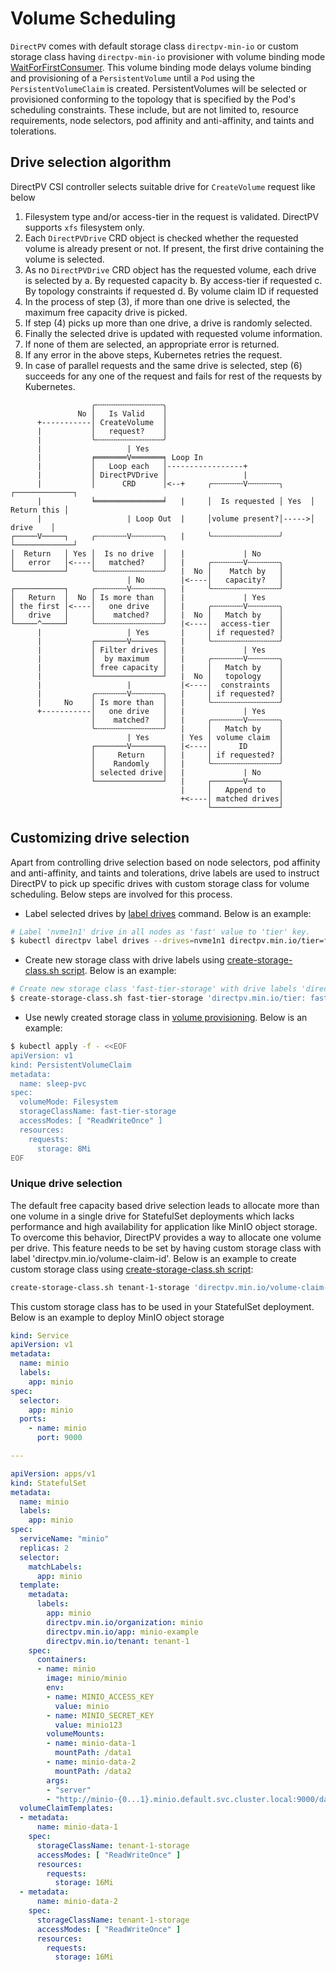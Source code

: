 # Volume Scheduling

`DirectPV` comes with default storage class `directpv-min-io` or custom storage class having `directpv-min-io` provisioner with volume binding mode [WaitForFirstConsumer](https://kubernetes.io/docs/concepts/storage/storage-classes/#volume-binding-mode). This volume binding mode delays volume binding and provisioning of a `PersistentVolume` until a `Pod` using the `PersistentVolumeClaim` is created. PersistentVolumes will be selected or provisioned conforming to the topology that is specified by the Pod's scheduling constraints. These include, but are not limited to, resource requirements, node selectors, pod affinity and anti-affinity, and taints and tolerations.

## Drive selection algorithm

DirectPV CSI controller selects suitable drive for `CreateVolume` request like below
1. Filesystem type and/or access-tier in the request is validated. DirectPV supports `xfs` filesystem only.
2. Each `DirectPVDrive` CRD object is checked whether the requested volume is already present or not. If present, the first drive containing the volume is selected.
3. As no `DirectPVDrive` CRD object has the requested volume, each drive is selected by
   a. By requested capacity
   b. By access-tier if requested
   c. By topology constraints if requested
   d. By volume claim ID if requested
4. In the process of step (3), if more than one drive is selected, the maximum free capacity drive is picked.
5. If step (4) picks up more than one drive, a drive is randomly selected.
6. Finally the selected drive is updated with requested volume information.
7. If none of them are selected, an appropriate error is returned.
8. If any error in the above steps, Kubernetes retries the request.
9. In case of parallel requests and the same drive is selected, step (6) succeeds for any one of the request and fails for rest of the requests by Kubernetes.

```text
                  ╭╌╌╌╌╌╌╌╌╌╌╌╌╌╌╌╮
               No │   Is Valid    │
      +-----------│ CreateVolume  │
      |           │   request?    │
      |           ╰╌╌╌╌╌╌╌╌╌╌╌╌╌╌╌╯
      |                   | Yes
      |           ╒═══════V═══════╕ Loop In
      |           │   Loop each   │-----------------+
      |           │ DirectPVDrive │                 |
      |           │      CRD      │<--+     ╭╌╌╌╌╌╌╌V╌╌╌╌╌╌╌╮      ┌─────────────┐
      |           ╘═══════════════╛   |     │  Is requested │ Yes  │ Return this │
      |                   | Loop Out  |     │volume present?│----->│    drive    │
┌─────V─────┐     ╭╌╌╌╌╌╌╌V╌╌╌╌╌╌╌╮   |     ╰╌╌╌╌╌╌╌╌╌╌╌╌╌╌╌╯      └─────────────┘
│  Return   │ Yes │  Is no drive  │   |             | No
│   error   │<----│   matched?    │   |     ╭╌╌╌╌╌╌╌V╌╌╌╌╌╌╌╮
└───────────┘     ╰╌╌╌╌╌╌╌╌╌╌╌╌╌╌╌╯   |  No │    Match by   │
                          | No        |<----│   capacity?   │
┌───────────┐     ╭╌╌╌╌╌╌╌V╌╌╌╌╌╌╌╮   |     ╰╌╌╌╌╌╌╌╌╌╌╌╌╌╌╌╯
│   Return  │  No │ Is more than  │   |             | Yes
│ the first │<----│   one drive   │   |     ╭╌╌╌╌╌╌╌V╌╌╌╌╌╌╌╮
│   drive   │     │    matched?   │   |  No │   Match by    │
└─────^─────┘     ╰╌╌╌╌╌╌╌╌╌╌╌╌╌╌╌╯   |<----│  access-tier  │
      |                   | Yes       |     │ if requested? │
      |           ┌───────V───────┐   |     ╰╌╌╌╌╌╌╌╌╌╌╌╌╌╌╌╯
      |           │ Filter drives │   |             | Yes
      |           │  by maximum   │   |     ╭╌╌╌╌╌╌╌V╌╌╌╌╌╌╌╮
      |           │ free capacity │   |     │   Match by    │
      |           └───────────────┘   |  No │   topology    │
      |                   |           |<----│  constraints  │
      |           ╭╌╌╌╌╌╌╌V╌╌╌╌╌╌╌╮   |     │ if requested? │
      |     No    │ Is more than  │   |     ╰╌╌╌╌╌╌╌╌╌╌╌╌╌╌╌╯
      +-----------│   one drive   │   |             | Yes
                  │    matched?   │   |     ╭╌╌╌╌╌╌╌V╌╌╌╌╌╌╌╮
                  ╰╌╌╌╌╌╌╌╌╌╌╌╌╌╌╌╯   |     │   Match by    │
                          | Yes       | Yes │ volume claim  │
                  ┌───────V───────┐   |<----│      ID       │
                  │     Return    │   |     │ if requested? │
                  │    Randomly   │   |     ╰╌╌╌╌╌╌╌╌╌╌╌╌╌╌╌╯
                  │ selected drive│   |             | No
                  └───────────────┘   |     ┌───────V───────┐
                                      |     │   Append to   │
                                      +<----│ matched drives│
                                            └───────────────┘
```

## Customizing drive selection
Apart from controlling drive selection based on node selectors, pod affinity and anti-affinity, and taints and tolerations, drive labels are used to instruct DirectPV to pick up specific drives with custom storage class for volume scheduling. Below steps are involved for this process.

* Label selected drives by [label drives](./command-reference.md#drives-command-1) command. Below is an example:
```sh
# Label 'nvme1n1' drive in all nodes as 'fast' value to 'tier' key.
$ kubectl directpv label drives --drives=nvme1n1 directpv.min.io/tier=fast
```

* Create new storage class with drive labels using [create-storage-class.sh script](../tools/create-storage-class.sh). Below is an example:
```sh
# Create new storage class 'fast-tier-storage' with drive labels 'directpv.min.io/tier: fast'
$ create-storage-class.sh fast-tier-storage 'directpv.min.io/tier: fast'
```

* Use newly created storage class in [volume provisioning](./volume-provisioning.md). Below is an example:
```sh
$ kubectl apply -f - <<EOF
apiVersion: v1
kind: PersistentVolumeClaim
metadata:
  name: sleep-pvc
spec:
  volumeMode: Filesystem
  storageClassName: fast-tier-storage
  accessModes: [ "ReadWriteOnce" ]
  resources:
    requests:
      storage: 8Mi
EOF
```

### Unique drive selection

The default free capacity based drive selection leads to allocate more than one volume in a single drive for StatefulSet deployments which lacks performance and high availability for application like MinIO object storage. To overcome this behavior, DirectPV provides a way to allocate one volume per drive. This feature needs to be set by having custom storage class with label 'directpv.min.io/volume-claim-id'. Below is an example to create custom storage class using [create-storage-class.sh script](../tools/create-storage-class.sh):

```sh
create-storage-class.sh tenant-1-storage 'directpv.min.io/volume-claim-id: 555e99eb-e255-4407-83e3-fc443bf20f86'
```

This custom storage class has to be used in your StatefulSet deployment. Below is an example to deploy MinIO object storage

```yaml
kind: Service
apiVersion: v1
metadata:
  name: minio
  labels:
    app: minio
spec:
  selector:
    app: minio
  ports:
    - name: minio
      port: 9000

---

apiVersion: apps/v1
kind: StatefulSet
metadata:
  name: minio
  labels:
    app: minio
spec:
  serviceName: "minio"
  replicas: 2
  selector:
    matchLabels:
      app: minio
  template:
    metadata:
      labels:
        app: minio
        directpv.min.io/organization: minio
        directpv.min.io/app: minio-example
        directpv.min.io/tenant: tenant-1
    spec:
      containers:
      - name: minio
        image: minio/minio
        env:
        - name: MINIO_ACCESS_KEY
          value: minio
        - name: MINIO_SECRET_KEY
          value: minio123
        volumeMounts:
        - name: minio-data-1
          mountPath: /data1
        - name: minio-data-2
          mountPath: /data2
        args:
        - "server"
        - "http://minio-{0...1}.minio.default.svc.cluster.local:9000/data{1...2}"
  volumeClaimTemplates:
  - metadata:
      name: minio-data-1
    spec:
      storageClassName: tenant-1-storage
      accessModes: [ "ReadWriteOnce" ]
      resources:
        requests:
          storage: 16Mi
  - metadata:
      name: minio-data-2
    spec:
      storageClassName: tenant-1-storage
      accessModes: [ "ReadWriteOnce" ]
      resources:
        requests:
          storage: 16Mi
```
